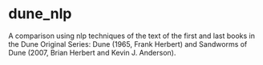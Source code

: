 # dune_nlp
A comparison using nlp techniques of the text of the first and last books in the Dune Original Series: Dune (1965, Frank Herbert) and Sandworms of Dune (2007, Brian Herbert and Kevin J. Anderson).
